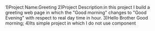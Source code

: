1)Project Name:Greeting
2)Project Description:in this project I build a greeting web page in which the "Good morning" changes to "Good Evening" with respect to real day time in hour.
3)Hello Brother Good morning;
4)Its simple project in which I do not use component
